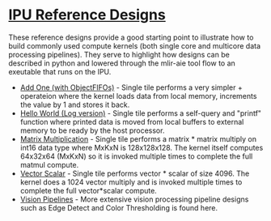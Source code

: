 <!---//===- README.md --------------------------*- Markdown -*-===//
//
// This file is licensed under the Apache License v2.0 with LLVM Exceptions.
// See https://llvm.org/LICENSE.txt for license information.
// SPDX-License-Identifier: Apache-2.0 WITH LLVM-exception
//
// Copyright (C) 2022, Advanced Micro Devices, Inc.
// 
//===----------------------------------------------------------------------===//-->

# <ins>IPU Reference Designs</ins>

These reference designs provide a good starting point to illustrate how to build commonly used compute kernels (both single core and multicore data processing pipelines). They serve to highlight how designs can be described in python and lowered through the mlir-aie tool flow to an exeutable that runs on the IPU. 

* [Add One (with ObjectFIFOs)](./add_one_objFifo) - Single tile performs a very simpler + operateion where the kernel loads data from local memory, increments the value by 1 and stores it back.
* [Hello World (Log version)](./log_hello_world) - Single tile performs a self-query and "printf" function where printed data is moved from local buffers to external memory to be ready by the host processor.
* [Matrix Multiplication](./matrix_multiplication) - Single tile performs a matrix * matrix multiply on int16 data type where MxKxN is 128x128x128. The kernel itself computes 64x32x64 (MxKxN) so it is invoked multiple times to complete the full matmul compute.
* [Vector Scalar](./vector_scalar) - Single tile performs vector * scalar of size 4096. The kernel does a 1024 vector multiply and is invoked multiple times to complete the full vector*scalar compute.
* [Vision Pipelines](./vision_pipelines) - More extensive vision processing pipeline designs such as Edge Detect and Color Thresholding is found here.

